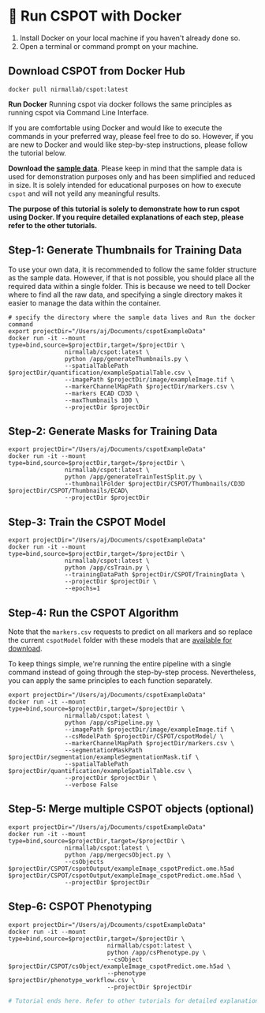 # 🎯 Run CSPOT with Docker

1. Install Docker on your local machine if you haven't already done so.
2. Open a terminal or command prompt on your machine.


## Download CSPOT from Docker Hub
```
docker pull nirmallab/cspot:latest

```

**Run Docker**
Running cspot via docker follows the same principles as running cspot via Command Line Interface. 
  
If you are comfortable using Docker and would like to execute the commands in your preferred way, please feel free to do so. However, if you are new to Docker and would like step-by-step instructions, please follow the tutorial below.
  
**Download the [sample data](https://dataverse.harvard.edu/dataset.xhtml?persistentId=doi:10.7910/DVN/QDZ6XO)**. Please keep in mind that the sample data is used for demonstration purposes only and has been simplified and reduced in size. It is solely intended for educational purposes on how to execute `cspot` and will not yeild any meaningful results.
  
**The purpose of this tutorial is solely to demonstrate how to run cspot using Docker. If you require detailed explanations of each step, please refer to the other tutorials.**

## Step-1: Generate Thumbnails for Training Data

To use your own data, it is recommended to follow the same folder structure as the sample data. However, if that is not possible, you should place all the required data within a single folder. This is because we need to tell Docker where to find all the raw data, and specifying a single directory makes it easier to manage the data within the container.
  
```
# specify the directory where the sample data lives and Run the docker command
export projectDir="/Users/aj/Documents/cspotExampleData"
docker run -it --mount type=bind,source=$projectDir,target=/$projectDir \
                nirmallab/cspot:latest \
                python /app/generateThumbnails.py \
                --spatialTablePath $projectDir/quantification/exampleSpatialTable.csv \
                --imagePath $projectDir/image/exampleImage.tif \
                --markerChannelMapPath $projectDir/markers.csv \
                --markers ECAD CD3D \
                --maxThumbnails 100 \
                --projectDir $projectDir

```

## Step-2: Generate Masks for Training Data

```
export projectDir="/Users/aj/Documents/cspotExampleData"
docker run -it --mount type=bind,source=$projectDir,target=/$projectDir \
                nirmallab/cspot:latest \
                python /app/generateTrainTestSplit.py \
                --thumbnailFolder $projectDir/CSPOT/Thumbnails/CD3D $projectDir/CSPOT/Thumbnails/ECAD\
                --projectDir $projectDir
```

## Step-3: Train the CSPOT Model

```
export projectDir="/Users/aj/Documents/cspotExampleData"
docker run -it --mount type=bind,source=$projectDir,target=/$projectDir \
                nirmallab/cspot:latest \
                python /app/csTrain.py \
                --trainingDataPath $projectDir/CSPOT/TrainingData \
                --projectDir $projectDir \
                --epochs=1
```

## Step-4: Run the CSPOT Algorithm

Note that the `markers.csv` requests to predict on all markers and so replace the current `cspotModel` folder with these models that are [available for download](https://github.com/nirmallab/cspot/tree/main/docs/Tutorials/manuscriptModels/).   
  
To keep things simple, we're running the entire pipeline with a single command instead of going through the step-by-step process. Nevertheless, you can apply the same principles to each function separately.

```
export projectDir="/Users/aj/Documents/cspotExampleData"
docker run -it --mount type=bind,source=$projectDir,target=/$projectDir \
                nirmallab/cspot:latest \
                python /app/csPipeline.py \
                --imagePath $projectDir/image/exampleImage.tif \
                --csModelPath $projectDir/CSPOT/cspotModel/ \
                --markerChannelMapPath $projectDir/markers.csv \
                --segmentationMaskPath $projectDir/segmentation/exampleSegmentationMask.tif \
                --spatialTablePath $projectDir/quantification/exampleSpatialTable.csv \
                --projectDir $projectDir \
                --verbose False

```

## Step-5: Merge multiple CSPOT objects (optional)

```
export projectDir="/Users/aj/Documents/cspotExampleData"
docker run -it --mount type=bind,source=$projectDir,target=/$projectDir \
                nirmallab/cspot:latest \
                python /app/mergecsObject.py \
                --csObjects $projectDir/CSPOT/cspotOutput/exampleImage_cspotPredict.ome.h5ad $projectDir/CSPOT/cspotOutput/exampleImage_cspotPredict.ome.h5ad \
                --projectDir $projectDir

```

## Step-6: CSPOT Phenotyping

```
export projectDir="/Users/aj/Dcouments/cspotExampleData"
docker run -it --mount type=bind,source=$projectDir,target=/$projectDir \
                            nirmallab/cspot:latest \
                            python /app/csPhenotype.py \
                            --csObject $projectDir/CSPOT/csObject/exampleImage_cspotPredict.ome.h5ad \
                            --phenotype $projectDir/phenotype_workflow.csv \
                            --projectDir $projectDir
```


```python
# Tutorial ends here. Refer to other tutorials for detailed explanation of each step!
```


```python

```
